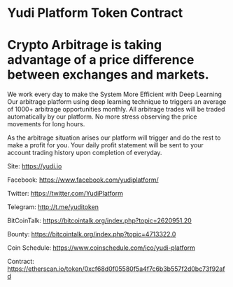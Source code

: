 # Yudi Platform Token Contract
# Crypto Arbitrage is taking advantage of a price difference between exchanges and markets.

We work every day to make the System More Efficient with Deep Learning
Our arbitrage platform using deep learning technique to triggers an average of 1000+ arbitrage opportunities monthly.
All arbitrage trades will be traded automatically by our platform. 
No more stress observing the price movements for long hours.

As the arbitrage situation arises our platform will trigger and do the rest to make a profit for you. 
Your daily profit statement will be sent to your account trading history upon completion of everyday.

Site: https://yudi.io

Facebook: https://www.facebook.com/yudiplatform/

Twitter: https://twitter.com/YudiPlatform

Telegram: http://t.me/yuditoken

BitCoinTalk: https://bitcointalk.org/index.php?topic=2620951.20

Bounty: https://bitcointalk.org/index.php?topic=4713322.0

Coin Schedule: https://www.coinschedule.com/ico/yudi-platform

Contract: https://etherscan.io/token/0xcf68d0f05580f5a4f7c6b3b557f2d0bc73f92afd
